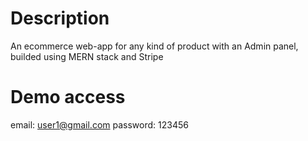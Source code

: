 # Description

An ecommerce web-app for any kind of product with an Admin panel, builded using MERN stack and Stripe 

# Demo access
email: user1@gmail.com
password: 123456
